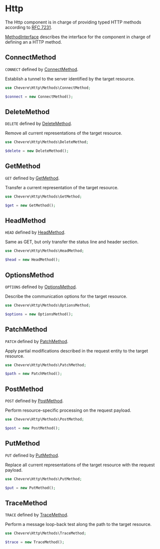 # Http

The Http component is in charge of providing typed HTTP methods according to [RFC 7231](https://tools.ietf.org/html/rfc7231).

[MethodInterface](../reference/Chevere/Interfaces/Http/MethodInterface.md) describes the interface for the component in charge of defining an a HTTP method.

## ConnectMethod

`CONNECT` defined by [ConnectMethod](../reference/Chevere/Components/Http/Methods/ConnectMethod.md).

Establish a tunnel to the server identified by the target resource.

```php
use Chevere\Http\Methods\ConnectMethod;

$connect = new ConnectMethod();
```

## DeleteMethod

`DELETE` defined by [DeleteMethod](../reference/Chevere/Components/Http/Methods/DeleteMethod.md).

Remove all current representations of the target resource.

```php
use Chevere\Http\Methods\DeleteMethod;

$delete = new DeleteMethod();
```

## GetMethod

`GET` defined by [GetMethod](../reference/Chevere/Components/Http/Methods/GetMethod.md).

Transfer a current representation of the target resource.

```php
use Chevere\Http\Methods\GetMethod;

$get = new GetMethod();
```

## HeadMethod

`HEAD` defined by [HeadMethod](../reference/Chevere/Components/Http/Methods/HeadMethod.md).

Same as GET, but only transfer the status line and header section.

```php
use Chevere\Http\Methods\HeadMethod;

$head = new HeadMethod();
```

## OptionsMethod

`OPTIONS` defined by [OptionsMethod](../reference/Chevere/Components/Http/Methods/OptionsMethod.md).

Describe the communication options for the target resource.

```php
use Chevere\Http\Methods\OptionsMethod;

$options = new OptionsMethod();
```

## PatchMethod

`PATCH` defined by [PatchMethod](../reference/Chevere/Components/Http/Methods/PatchMethod.md).

Apply partial modifications described in the request entity to the target resource.

```php
use Chevere\Http\Methods\PatchMethod;

$path = new PatchMethod();
```

## PostMethod

`POST` defined by [PostMethod](../reference/Chevere/Components/Http/Methods/PostMethod.md).

Perform resource-specific processing on the request payload.

```php
use Chevere\Http\Methods\PostMethod;

$post = new PostMethod();
```

## PutMethod

`PUT` defined by [PutMethod](../reference/Chevere/Components/Http/Methods/PutMethod.md).

Replace all current representations of the target resource with the request payload.

```php
use Chevere\Http\Methods\PutMethod;

$put = new PutMethod();
```

## TraceMethod

`TRACE` defined by [TraceMethod](../reference/Chevere/Components/Http/Methods/TraceMethod.md).

Perform a message loop-back test along the path to the target resource.

```php
use Chevere\Http\Methods\TraceMethod;

$trace = new TraceMethod();
```
